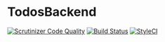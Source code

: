 # TodosBackend
[![Scrutinizer Code Quality](https://scrutinizer-ci.com/g/pmartinez85/TodosBackend/badges/quality-score.png?b=master)](https://scrutinizer-ci.com/g/pmartinez85/TodosBackend/?branch=master)
[![Build Status](https://travis-ci.org/pmartinez85/TodosBackend.svg?branch=master)](https://travis-ci.org/pmartinez85/TodosBackend)
[![StyleCI](https://styleci.io/repos/71568835/shield?branch=master)](https://styleci.io/repos/71568835)
